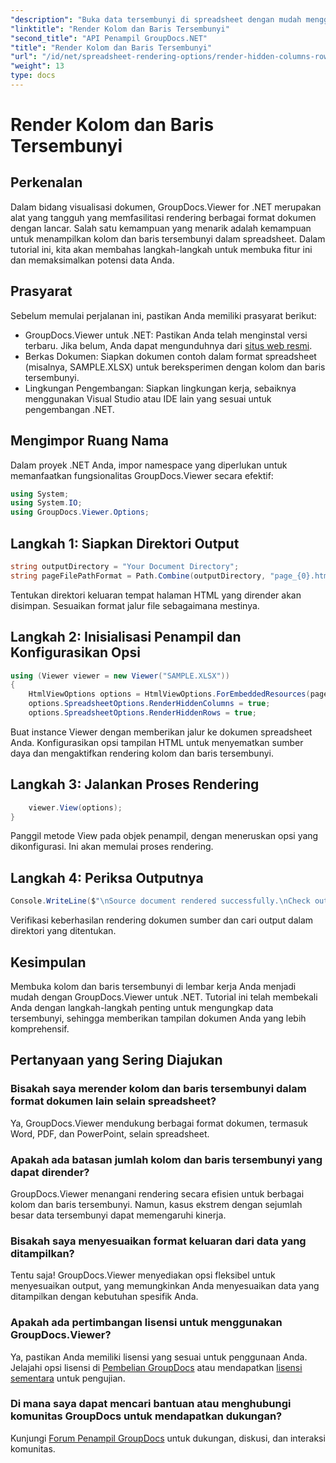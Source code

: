 ```yaml
---
"description": "Buka data tersembunyi di spreadsheet dengan mudah menggunakan GroupDocs.Viewer untuk .NET. Ikuti panduan langkah demi langkah kami untuk mengungkap kolom dan baris tersembunyi."
"linktitle": "Render Kolom dan Baris Tersembunyi"
"second_title": "API Penampil GroupDocs.NET"
"title": "Render Kolom dan Baris Tersembunyi"
"url": "/id/net/spreadsheet-rendering-options/render-hidden-columns-rows/"
"weight": 13
type: docs
---
```

# Render Kolom dan Baris Tersembunyi

## Perkenalan
Dalam bidang visualisasi dokumen, GroupDocs.Viewer for .NET merupakan alat yang tangguh yang memfasilitasi rendering berbagai format dokumen dengan lancar. Salah satu kemampuan yang menarik adalah kemampuan untuk menampilkan kolom dan baris tersembunyi dalam spreadsheet. Dalam tutorial ini, kita akan membahas langkah-langkah untuk membuka fitur ini dan memaksimalkan potensi data Anda.
## Prasyarat
Sebelum memulai perjalanan ini, pastikan Anda memiliki prasyarat berikut:
- GroupDocs.Viewer untuk .NET: Pastikan Anda telah menginstal versi terbaru. Jika belum, Anda dapat mengunduhnya dari [situs web resmi](https://releases.groupdocs.com/viewer/net/).
- Berkas Dokumen: Siapkan dokumen contoh dalam format spreadsheet (misalnya, SAMPLE.XLSX) untuk bereksperimen dengan kolom dan baris tersembunyi.
- Lingkungan Pengembangan: Siapkan lingkungan kerja, sebaiknya menggunakan Visual Studio atau IDE lain yang sesuai untuk pengembangan .NET.
## Mengimpor Ruang Nama
Dalam proyek .NET Anda, impor namespace yang diperlukan untuk memanfaatkan fungsionalitas GroupDocs.Viewer secara efektif:
```csharp
using System;
using System.IO;
using GroupDocs.Viewer.Options;
```
## Langkah 1: Siapkan Direktori Output
```csharp
string outputDirectory = "Your Document Directory";
string pageFilePathFormat = Path.Combine(outputDirectory, "page_{0}.html");
```
Tentukan direktori keluaran tempat halaman HTML yang dirender akan disimpan. Sesuaikan format jalur file sebagaimana mestinya.
## Langkah 2: Inisialisasi Penampil dan Konfigurasikan Opsi
```csharp
using (Viewer viewer = new Viewer("SAMPLE.XLSX"))
{
    HtmlViewOptions options = HtmlViewOptions.ForEmbeddedResources(pageFilePathFormat);
    options.SpreadsheetOptions.RenderHiddenColumns = true;
    options.SpreadsheetOptions.RenderHiddenRows = true;
```
Buat instance Viewer dengan memberikan jalur ke dokumen spreadsheet Anda. Konfigurasikan opsi tampilan HTML untuk menyematkan sumber daya dan mengaktifkan rendering kolom dan baris tersembunyi.
## Langkah 3: Jalankan Proses Rendering
```csharp
    viewer.View(options);
}
```
Panggil metode View pada objek penampil, dengan meneruskan opsi yang dikonfigurasi. Ini akan memulai proses rendering.
## Langkah 4: Periksa Outputnya
```csharp
Console.WriteLine($"\nSource document rendered successfully.\nCheck output in {outputDirectory}.");
```
Verifikasi keberhasilan rendering dokumen sumber dan cari output dalam direktori yang ditentukan.
## Kesimpulan
Membuka kolom dan baris tersembunyi di lembar kerja Anda menjadi mudah dengan GroupDocs.Viewer untuk .NET. Tutorial ini telah membekali Anda dengan langkah-langkah penting untuk mengungkap data tersembunyi, sehingga memberikan tampilan dokumen Anda yang lebih komprehensif.
## Pertanyaan yang Sering Diajukan
### Bisakah saya merender kolom dan baris tersembunyi dalam format dokumen lain selain spreadsheet?
Ya, GroupDocs.Viewer mendukung berbagai format dokumen, termasuk Word, PDF, dan PowerPoint, selain spreadsheet.
### Apakah ada batasan jumlah kolom dan baris tersembunyi yang dapat dirender?
GroupDocs.Viewer menangani rendering secara efisien untuk berbagai kolom dan baris tersembunyi. Namun, kasus ekstrem dengan sejumlah besar data tersembunyi dapat memengaruhi kinerja.
### Bisakah saya menyesuaikan format keluaran dari data yang ditampilkan?
Tentu saja! GroupDocs.Viewer menyediakan opsi fleksibel untuk menyesuaikan output, yang memungkinkan Anda menyesuaikan data yang ditampilkan dengan kebutuhan spesifik Anda.
### Apakah ada pertimbangan lisensi untuk menggunakan GroupDocs.Viewer?
Ya, pastikan Anda memiliki lisensi yang sesuai untuk penggunaan Anda. Jelajahi opsi lisensi di [Pembelian GroupDocs](https://purchase.groupdocs.com/buy) atau mendapatkan [lisensi sementara](https://purchase.groupdocs.com/temporary-license/) untuk pengujian.
### Di mana saya dapat mencari bantuan atau menghubungi komunitas GroupDocs untuk mendapatkan dukungan?
Kunjungi [Forum Penampil GroupDocs](https://forum.groupdocs.com/c/viewer/9) untuk dukungan, diskusi, dan interaksi komunitas.